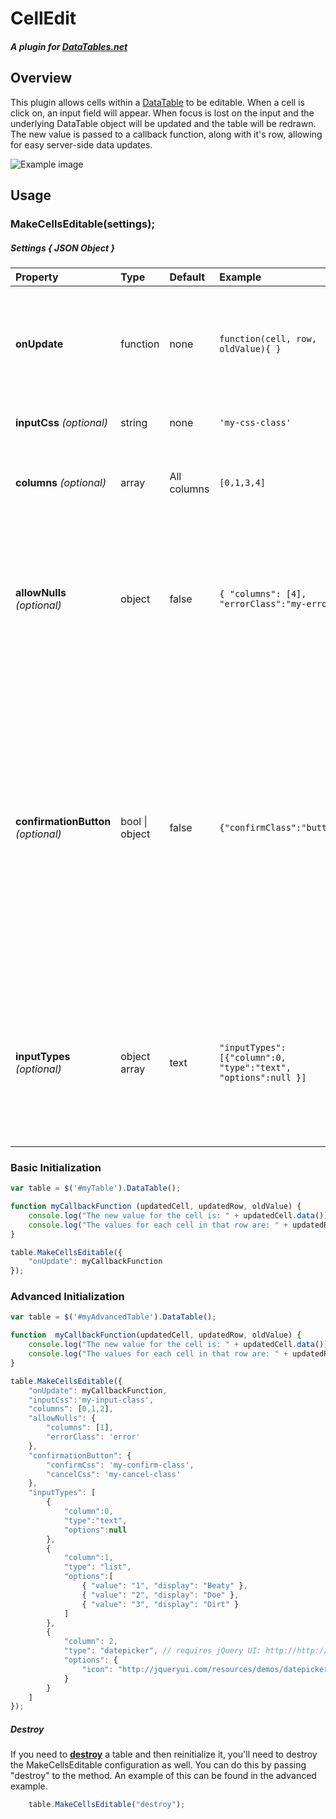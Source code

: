﻿# CellEdit
##### A plugin for [DataTables.net](https://datatables.net) 
## Overview
This plugin allows cells within a [DataTable](https://datatables.net/) to be editable. When a cell is click on, an input field will appear. When focus is lost on the input and the underlying DataTable object will be updated and the table will be redrawn. The new value is passed to a callback function, along with it's row, allowing for easy server-side data updates. 

![Example image](example.png "Example")

## Usage
### MakeCellsEditable(settings);
##### Settings { JSON Object  }
Property | Type | Default | Example | Details  
:------ | :------ | :------ | :-----| :------
**onUpdate** | function | none | ```function(cell, row, oldValue){ } ``` | The call back function to be executed. The updated **[cell](https://datatables.net/reference/api/cell())**, **[row](https://datatables.net/reference/api/row())**, and previous value in that cell are passed as arguments. 
**inputCss** _(optional)_| string | none |```'my-css-class'```| A CSS class that will be applied to the input field
**columns** _(optional)_| array | All columns |```[0,1,3,4]```| An array of column indexes defining the columns that you want to be editable.
**allowNulls** _(optional)_| object | false | ```{ "columns": [4], "errorClass":"my-error"}``` | Determines which columns should allow null values to be entered and what CSS to apply if user input fails validation. If **errorClass** is null a default error class will be applied.
**confirmationButton** _(optional)_| bool &#124; object | false | ```{"confirmClass":"button"}``` | Will cause two links to appear after the input; _"Confirm"_ and _"Cancel"_. User input will not be accepted until _"Confirm"_ is clicked by the user. You can optionally pass in an object with **confirmCss** and **cancelCss** properties instead of boolean. These propertiesspecify the CSS classes that should be applied to the _Confirm_ and _Cancel_ anchor tags.
**inputTypes** _(optional)_ | object array | text |  ```"inputTypes": [{"column":0, "type":"text", "options":null }]``` | Allows you to change the type of input that appears (IE dropdown or text). As different types of inputs are added I will update the advanced initialization example below with examples.

### Basic Initialization
```javascript
var table = $('#myTable').DataTable();

function myCallbackFunction (updatedCell, updatedRow, oldValue) {
    console.log("The new value for the cell is: " + updatedCell.data());
    console.log("The values for each cell in that row are: " + updatedRow.data());
}

table.MakeCellsEditable({
    "onUpdate": myCallbackFunction
});
```
### Advanced Initialization
```javascript
var table = $('#myAdvancedTable').DataTable();

function  myCallbackFunction(updatedCell, updatedRow, oldValue) {
    console.log("The new value for the cell is: " + updatedCell.data());
    console.log("The values for each cell in that row are: " + updatedRow.data());
}

table.MakeCellsEditable({
    "onUpdate": myCallbackFunction,
    "inputCss":'my-input-class',
    "columns": [0,1,2],
    "allowNulls": {
        "columns": [1],
        "errorClass": 'error'
    },
    "confirmationButton": { 
        "confirmCss": 'my-confirm-class',
        "cancelCss": 'my-cancel-class'
    },
    "inputTypes": [
        {
        	"column":0, 
        	"type":"text", 
        	"options":null 
        }, 
        {
            "column":1, 
            "type": "list",
            "options":[
                { "value": "1", "display": "Beaty" },
                { "value": "2", "display": "Doe" },
                { "value": "3", "display": "Dirt" }
            ]
        },
        {
            "column": 2,
            "type": "datepicker", // requires jQuery UI: http://http://jqueryui.com/download/
            "options": {
                "icon": "http://jqueryui.com/resources/demos/datepicker/images/calendar.gif" // Optional
            }
        }
    ]
});
```
##### Destroy
If you need to **[destroy](https://datatables.net/reference/api/destroy())** a table and then reinitialize it, you'll need to destroy the MakeCellsEditable configuration as well. You can do this by passing "destroy" to the method. An example of this can be found in the advanced example.
```javascript
	table.MakeCellsEditable("destroy");
```
